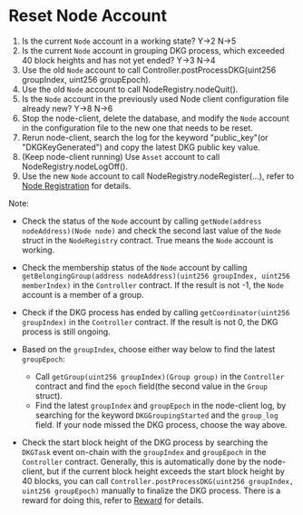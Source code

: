 # Reset Node Account

1. Is the current `Node` account in a working state? Y->2 N->5
2. Is the current `Node` account in grouping DKG process, which exceeded 40 block heights and has not yet ended? Y->3 N->4
3. Use the old `Node` account to call Controller.postProcessDKG(uint256 groupIndex, uint256 groupEpoch).
4. Use the old `Node` account to call NodeRegistry.nodeQuit().
5. Is the `Node` account in the previously used Node client configuration file already new? Y->8 N->6
6. Stop the node-client, delete the database, and modify the `Node` account in the configuration file to the new one that needs to be reset.
7. Rerun node-client, search the log for the keyword "public_key"(or "DKGKeyGenerated") and copy the latest DKG public key value.
8. (Keep node-client running) Use `Asset` account to call NodeRegistry.nodeLogOff().
9. Use the new `Node` account to call NodeRegistry.nodeRegister(...), refer to [Node Registration](/docs/eigenlayer-onboarding.md#register-to-arpa-network-by-your-node-account) for details.

Note:

- Check the status of the `Node` account by calling `getNode(address nodeAddress)(Node node)` and check the second last value of the `Node` struct in the `NodeRegistry` contract. True means the `Node` account is working.
- Check the membership status of the `Node` account by calling `getBelongingGroup(address nodeAddress)(uint256 groupIndex, uint256 memberIndex)` in the `Controller` contract. If the result is not -1, the `Node` account is a member of a group.
- Check if the DKG process has ended by calling `getCoordinator(uint256 groupIndex)` in the `Controller` contract. If the result is not 0, the DKG process is still ongoing.
- Based on the `groupIndex`, choose either way below to find the latest `groupEpoch`:

  - Call `getGroup(uint256 groupIndex)(Group group)` in the `Controller` contract and find the `epoch` field(the second value in the `Group` struct).
  - Find the latest `groupIndex` and `groupEpoch` in the node-client log, by searching for the keyword `DKGGroupingStarted` and the `group_log` field. If your node missed the DKG process, choose the way above.

- Check the start block height of the DKG process by searching the `DKGTask` event on-chain with the `groupIndex` and `groupEpoch` in the `Controller` contract. Generally, this is automatically done by the node-client, but if the current block height exceeds the start block height by 40 blocks, you can call `Controller.postProcessDKG(uint256 groupIndex, uint256 groupEpoch)` manually to finalize the DKG process. There is a reward for doing this, refer to [Reward](/docs/eigenlayer-onboarding.md#reward) for details.
